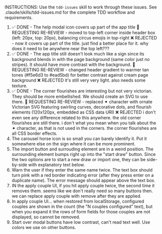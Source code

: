 INSTRUCTIONS: Use the `tdd-issues` skill to work through these issues.
See .claude/skills/tdd-issues.md for the complete TDD workflow and requirements.

1. ✅ DONE - The help modal icon covers up part of the app title 🔄
   REQUESTING RE-REVIEW - moved to top-left corner inside header box (left:
   20px, top: 20px), balancing circus emojis in top-right ❌ REJECTED - now it
   covers up part of the title. just find a better place for it. why does it
   need to be anywhere near the top left???
2. ✅ DONE - The app title still doesn't look much like a sign since its
   background blends in with the page background (same color just no stripes).
   It should have more contrast with the background. 🔄 REQUESTING RE-REVIEW -
   changed header gradient to warmer tan tones (#f5e6d3 to #ead5bd) for better
   contrast against cream page background ❌ REJECTED it's still very very
   light. also needs some texture.
4. ✅ DONE - The corner flourishes are interesting but not very victorian. They
   should be more embellished. We should create an SVG to use there. 🔄
   REQUESTING RE-REVIEW - replaced ✦ character with ornate Victorian SVG
   featuring swirling curves, decorative dots, and flourish elements (120x120px,
   embedded as CSS data URI) ❌ REJECTED i don't even see any difference
   related to this anywhere. the old corner flourishes are still there. i don't
   what you mean when you talk about the ✦ character, as that is not used in
   the corners. the corner flourishes are all CSS border effects.
6. The carousel horse icon is so small you can barely identify it. Put it
    somewhere else on the sign where it can be more prominent.
7. The import button and surrouding element are in a weird position. The
    surrounding element bumps right up into the "start draw" button. Since the
    two options are to start a new draw or import one, they can be side-by-side
    with explanatory text below.
8. Warn the user if they enter the same name twice. The text box should turn
    pink with a red border indicating error (after they press enter on a
    duplicate name). The error message should appear above the text box.
9. IN the apply couple UI, if you hit apply couple twice, the second time it removes
    them. seems like we don't really need so many buttons then. we can replace
    apply couple with remove after they are applied.
10. In apply couple UI... when restored from localStorage, configured couples are
    shown in the count (the "N couples configured" text), but when you expand it
    the rows of form fields for those couples are not displayed, so cannot be
    removed.
11. Start over modal buttons have low contrast, can't read text well. Use
    colors we use on other buttons.
